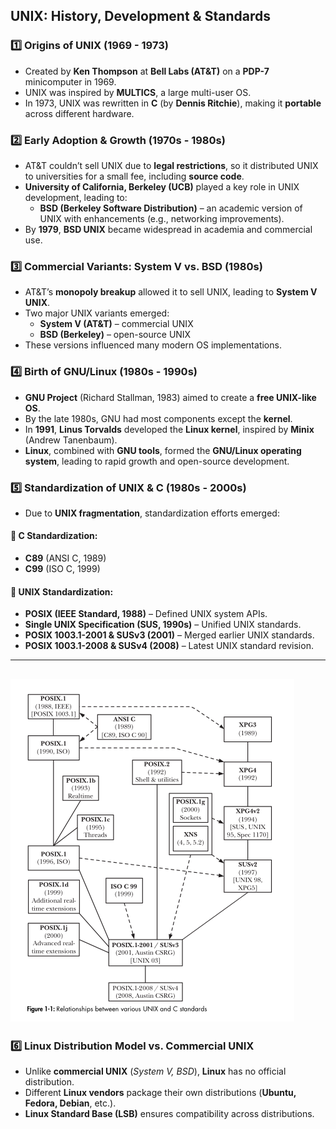 ## UNIX: History, Development & Standards

### 1️⃣ Origins of UNIX (1969 - 1973)
- Created by **Ken Thompson** at **Bell Labs (AT&T)** on a **PDP-7** minicomputer in 1969.
- UNIX was inspired by **MULTICS**, a large multi-user OS.
- In 1973, UNIX was rewritten in **C** (by **Dennis Ritchie**), making it **portable** across different hardware.

### 2️⃣ Early Adoption & Growth (1970s - 1980s)
- AT&T couldn’t sell UNIX due to **legal restrictions**, so it distributed UNIX to universities for a small fee, including **source code**.
- **University of California, Berkeley (UCB)** played a key role in UNIX development, leading to:
  - **BSD (Berkeley Software Distribution)** – an academic version of UNIX with enhancements (e.g., networking improvements).
- By **1979**, **BSD UNIX** became widespread in academia and commercial use.

### 3️⃣ Commercial Variants: System V vs. BSD (1980s)
- AT&T’s **monopoly breakup** allowed it to sell UNIX, leading to **System V UNIX**.
- Two major UNIX variants emerged:
  - **System V (AT&T)** – commercial UNIX
  - **BSD (Berkeley)** – open-source UNIX
- These versions influenced many modern OS implementations.

### 4️⃣ Birth of GNU/Linux (1980s - 1990s)
- **GNU Project** (Richard Stallman, 1983) aimed to create a **free UNIX-like OS**.
- By the late 1980s, GNU had most components except the **kernel**.
- In **1991**, **Linus Torvalds** developed the **Linux kernel**, inspired by **Minix** (Andrew Tanenbaum).
- **Linux**, combined with **GNU tools**, formed the **GNU/Linux operating system**, leading to rapid growth and open-source development.

### 5️⃣ Standardization of UNIX & C (1980s - 2000s)
- Due to **UNIX fragmentation**, standardization efforts emerged:
  
#### 📝 C Standardization:
- **C89** (ANSI C, 1989)
- **C99** (ISO C, 1999)

#### 📜 UNIX Standardization:
- **POSIX (IEEE Standard, 1988)** – Defined UNIX system APIs.
- **Single UNIX Specification (SUS, 1990s)** – Unified UNIX standards.
- **POSIX 1003.1-2001 & SUSv3 (2001)** – Merged earlier UNIX standards.
- **POSIX 1003.1-2008 & SUSv4 (2008)** – Latest UNIX standard revision.

---
![Relationship Unix and C standard](./assets/Unix-And-C-Standard-Relation.png)
---

### 6️⃣ Linux Distribution Model vs. Commercial UNIX
- Unlike **commercial UNIX** (*System V, BSD*), **Linux** has no official distribution.
- Different **Linux vendors** package their own distributions (**Ubuntu, Fedora, Debian**, etc.).
- **Linux Standard Base (LSB)** ensures compatibility across distributions.
